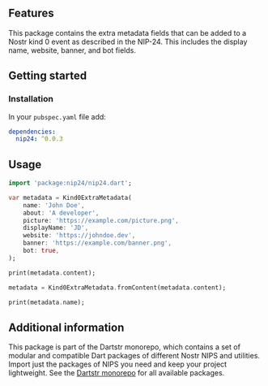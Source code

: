 <!--
This README describes the package. If you publish this package to pub.dev,
this README's contents appear on the landing page for your package.

For information about how to write a good package README, see the guide for
[writing package pages](https://dart.dev/tools/pub/writing-package-pages).

For general information about developing packages, see the Dart guide for
[creating packages](https://dart.dev/guides/libraries/create-packages)
and the Flutter guide for
[developing packages and plugins](https://flutter.dev/to/develop-packages).
-->

## Features

This package contains the extra metadata fields that can be added to a Nostr kind 0 event as described in the NIP-24. This includes the display name, website, banner, and bot fields.

## Getting started

### Installation

In your `pubspec.yaml` file add:

```yaml
dependencies:
  nip24: ^0.0.3
```

## Usage

```dart
import 'package:nip24/nip24.dart';

var metadata = Kind0ExtraMetadata(
    name: 'John Doe',
    about: 'A developer',
    picture: 'https://example.com/picture.png',
    displayName: 'JD',
    website: 'https://johndoe.dev',
    banner: 'https://example.com/banner.png',
    bot: true,
);

print(metadata.content);

metadata = Kind0ExtraMetadata.fromContent(metadata.content);

print(metadata.name);
```

## Additional information

This package is part of the Dartstr monorepo, which contains a set of modular and compatible Dart packages of different Nostr NIPS and utilities. Import just the packages of NIPS you need and keep your project lightweight. See the [Dartstr monorepo](https://github.com/kumulynja/dartstr) for all available packages.
